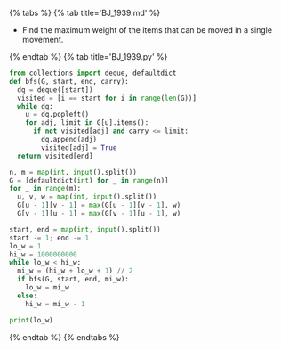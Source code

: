 {% tabs %}
{% tab title='BJ_1939.md' %}

* Find the maximum weight of the items that can be moved in a single movement.

{% endtab %}
{% tab title='BJ_1939.py' %}

```py
from collections import deque, defaultdict
def bfs(G, start, end, carry):
  dq = deque([start])
  visited = [i == start for i in range(len(G))]
  while dq:
    u = dq.popleft()
    for adj, limit in G[u].items():
      if not visited[adj] and carry <= limit:
        dq.append(adj)
        visited[adj] = True
  return visited[end]

n, m = map(int, input().split())
G = [defaultdict(int) for _ in range(n)]
for _ in range(m):
  u, v, w = map(int, input().split())
  G[u - 1][v - 1] = max(G[u - 1][v - 1], w)
  G[v - 1][u - 1] = max(G[v - 1][u - 1], w)

start, end = map(int, input().split())
start -= 1; end -= 1
lo_w = 1
hi_w = 1000000000
while lo_w < hi_w:
  mi_w = (hi_w + lo_w + 1) // 2
  if bfs(G, start, end, mi_w):
    lo_w = mi_w
  else:
    hi_w = mi_w - 1

print(lo_w)
```

{% endtab %}
{% endtabs %}